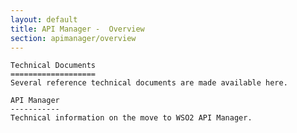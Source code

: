 ```yaml
---
layout: default
title: API Manager -  Overview
section: apimanager/overview
---
```

  
<div class="page-header">

	Technical Documents
	===================
	Several reference technical documents are made available here.
	
	API Manager
	-----------
	Technical information on the move to WSO2 API Manager. 
	
 </div>

